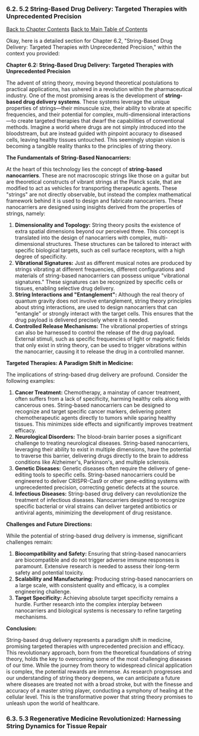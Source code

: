 ### 6.2. 5.2 String-Based Drug Delivery: Targeted Therapies with Unprecedented Precision

[Back to Chapter Contents](#chapter-6-contents)
[Back to Main Table of Contents](#table-of-contents)

Okay, here is a detailed section for Chapter 6.2, "String-Based Drug Delivery: Targeted Therapies with Unprecedented Precision," within the context you provided:

**Chapter 6.2: String-Based Drug Delivery: Targeted Therapies with Unprecedented Precision**

The advent of string theory, moving beyond theoretical postulations to practical applications, has ushered in a revolution within the pharmaceutical industry. One of the most promising areas is the development of **string-based drug delivery systems**. These systems leverage the unique properties of strings—their minuscule size, their ability to vibrate at specific frequencies, and their potential for complex, multi-dimensional interactions—to create targeted therapies that dwarf the capabilities of conventional methods. Imagine a world where drugs are not simply introduced into the bloodstream, but are instead guided with pinpoint accuracy to diseased cells, leaving healthy tissues untouched. This seemingly utopian vision is becoming a tangible reality thanks to the principles of string theory.

**The Fundamentals of String-Based Nanocarriers:**

At the heart of this technology lies the concept of **string-based nanocarriers**. These are not macroscopic strings like those on a guitar but are theoretical constructs of vibrant strings at the Planck scale, that are modified to act as vehicles for transporting therapeutic agents. These "strings" are not directly observable, but instead the complex mathematical framework behind it is used to design and fabricate nanocarriers. These nanocarriers are designed using insights derived from the properties of strings, namely:

1. **Dimensionality and Topology:** String theory posits the existence of extra spatial dimensions beyond our perceived three. This concept is translated into the design of nanocarriers with complex, multi-dimensional structures. These structures can be tailored to interact with specific biological targets, such as cell surface receptors, with a high degree of specificity.
2. **Vibrational Signatures:** Just as different musical notes are produced by strings vibrating at different frequencies, different configurations and materials of string-based nanocarriers can possess unique "vibrational signatures." These signatures can be recognized by specific cells or tissues, enabling selective drug delivery.
3. **String Interactions and "Entanglement":** Although the real theory of quantum gravity does not involve entanglement, string theory principles about string interactions, are used to design nanocarriers that can "entangle" or strongly interact with the target cells. This ensures that the drug payload is delivered precisely where it is needed.
4. **Controlled Release Mechanisms:** The vibrational properties of strings can also be harnessed to control the release of the drug payload. External stimuli, such as specific frequencies of light or magnetic fields that only exist in string theory, can be used to trigger vibrations within the nanocarrier, causing it to release the drug in a controlled manner.

**Targeted Therapies: A Paradigm Shift in Medicine:**

The implications of string-based drug delivery are profound. Consider the following examples:

1. **Cancer Treatment:** Chemotherapy, a mainstay of cancer treatment, often suffers from a lack of specificity, harming healthy cells along with cancerous ones. String-based nanocarriers can be designed to recognize and target specific cancer markers, delivering potent chemotherapeutic agents directly to tumors while sparing healthy tissues. This minimizes side effects and significantly improves treatment efficacy.
2. **Neurological Disorders:** The blood-brain barrier poses a significant challenge to treating neurological diseases. String-based nanocarriers, leveraging their ability to exist in multiple dimensions, have the potential to traverse this barrier, delivering drugs directly to the brain to address conditions like Alzheimer's, Parkinson's, and multiple sclerosis.
3. **Genetic Diseases:** Genetic diseases often require the delivery of gene-editing tools to specific cells. String-based nanocarriers could be engineered to deliver CRISPR-Cas9 or other gene-editing systems with unprecedented precision, correcting genetic defects at the source.
4. **Infectious Diseases:** String-based drug delivery can revolutionize the treatment of infectious diseases. Nanocarriers designed to recognize specific bacterial or viral strains can deliver targeted antibiotics or antiviral agents, minimizing the development of drug resistance.

**Challenges and Future Directions:**

While the potential of string-based drug delivery is immense, significant challenges remain:

1. **Biocompatibility and Safety:** Ensuring that string-based nanocarriers are biocompatible and do not trigger adverse immune responses is paramount. Extensive research is needed to assess their long-term safety and potential toxicity.
2. **Scalability and Manufacturing:** Producing string-based nanocarriers on a large scale, with consistent quality and efficacy, is a complex engineering challenge.
3. **Target Specificity:** Achieving absolute target specificity remains a hurdle. Further research into the complex interplay between nanocarriers and biological systems is necessary to refine targeting mechanisms.

**Conclusion:**

String-based drug delivery represents a paradigm shift in medicine, promising targeted therapies with unprecedented precision and efficacy. This revolutionary approach, born from the theoretical foundations of string theory, holds the key to overcoming some of the most challenging diseases of our time. While the journey from theory to widespread clinical application is complex, the potential rewards are immense. As research progresses and our understanding of string theory deepens, we can anticipate a future where diseases are treated not with a broad stroke, but with the finesse and accuracy of a master string player, conducting a symphony of healing at the cellular level. This is the transformative power that string theory promises to unleash upon the world of healthcare.


<a id='chapter-6-3'></a>

### 6.3. 5.3 Regenerative Medicine Revolutionized: Harnessing String Dynamics for Tissue Repair
